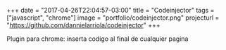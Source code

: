 +++
date = "2017-04-26T22:04:57-03:00"
title = "Codeinjector"
tags = ["javascript", "chrome"]
image = "portfolio/codeinjector.png"
projecturl = "https://github.com/dannielarriola/codeinjector"
+++

Plugin para chrome: inserta codigo al final de cualquier pagina

